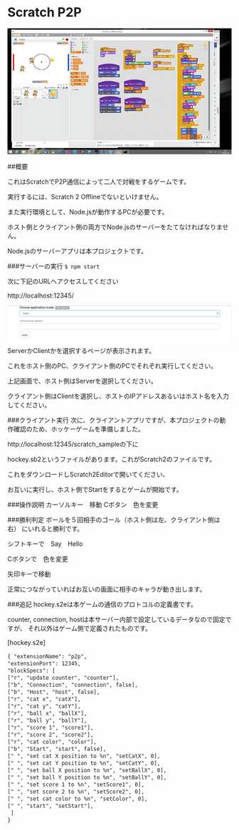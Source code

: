 Scratch P2P
====

![scratch2](https://github.com/yokmama/scratchp2p/blob/develop/scratch_sample/editimage.jpg)

##概要

これはScratchでP2P通信によって二人で対戦をするゲームです。

実行するには、Scratch 2 Offlineでないといけません。

また実行環境として、Node.jsが動作するPCが必要です。

ホスト側とクライアント側の両方でNode.jsのサーバーをたてなければなりません。

Node.jsのサーバーアプリは本プロジェクトです。

###サーバーの実行
`$ npm start`

次に下記のURLへアクセスしてください

http://localhost:12345/

![server](https://github.com/yokmama/scratchp2p/blob/develop/scratch_sample/server.jpg)
ServerかClientかを選択するページが表示されます。

これをホスト側のPC、クライアント側のPCでそれぞれ実行してください。

上記画面で、ホスト側はServerを選択してください。

クライアント側はClientを選択し、ホストのIPアドレスあるいはホスト名を入力してください。

###クライアント実行
次に、クライアントアプリですが、本プロジェクトの動作確認のため、ホッケーゲームを準備しました。

http://localhost:12345/scratch_sampleの下に

hockey.sb2というファイルがあります。これがScratch2のファイルです。

これをダウンロードしScratch2Editorで開いてください、

お互いに実行し、ホスト側でStartをするとゲームが開始です。

###操作説明
カーソルキー　移動
Cボタン　色を変更

###勝利判定
ボールを５回相手のゴール（ホスト側は左、クライアント側は右）
にいれると勝利です。

シフトキーで　Say　Hello

Cボタンで　色を変更

矢印キーで移動

正常につながっていればお互いの画面に相手のキャラが動き出します。


###追記
hockey.s2eは本ゲームの通信のプロトコルの定義書です。

counter, connection, hostは本サーバー内部で設定しているデータなので固定ですが、
それ以外はゲーム側で定義されたものです。

[hockey.s2e]

    { "extensionName": "p2p",
    "extensionPort": 12345,
    "blockSpecs": [
    ["r", "update counter", "counter"],
    ["b", "Connection", "connection", false],
    ["b", "Host", "host", false],
    ["r", "cat x", "catX"],
    ["r", "cat y", "catY"],
    ["r", "ball x", "ballX"],
    ["r", "ball y", "ballY"],
    ["r", "score 1", "score1"],
    ["r", "score 2", "score2"],
    ["r", "cat color", "color"],
    ["b", "Start", "start", false],
    [" ", "set cat X position to %n", "setCatX", 0],
    [" ", "set cat Y position to %n", "setCatY", 0],
    [" ", "set ball X position to %n", "setBallX", 0],
    [" ", "set ball Y position to %n", "setBallY", 0],
    [" ", "set score 1 to %n", "setScore1", 0],
    [" ", "set score 2 to %n", "setScore2", 0],
    [" ", "set cat color to %n", "setColor", 0],
    [" ", "start", "setStart"],
     ]
    }
